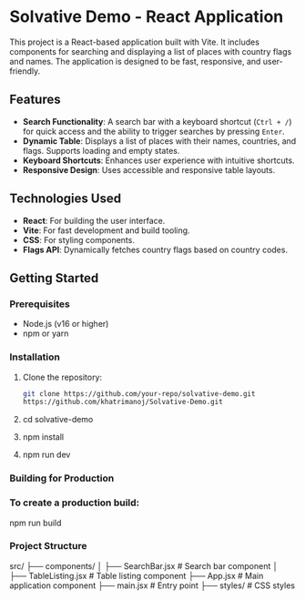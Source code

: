 # Solvative Demo - React Application

This project is a React-based application built with Vite. It includes components for searching and displaying a list of places with country flags and names. The application is designed to be fast, responsive, and user-friendly.

## Features

- **Search Functionality**: A search bar with a keyboard shortcut (`Ctrl + /`) for quick access and the ability to trigger searches by pressing `Enter`.
- **Dynamic Table**: Displays a list of places with their names, countries, and flags. Supports loading and empty states.
- **Keyboard Shortcuts**: Enhances user experience with intuitive shortcuts.
- **Responsive Design**: Uses accessible and responsive table layouts.

## Technologies Used

- **React**: For building the user interface.
- **Vite**: For fast development and build tooling.
- **CSS**: For styling components.
- **Flags API**: Dynamically fetches country flags based on country codes.

## Getting Started

### Prerequisites
- Node.js (v16 or higher)
- npm or yarn

### Installation
1. Clone the repository:
   ```bash
   git clone https://github.com/your-repo/solvative-demo.git
   https://github.com/khatrimanoj/Solvative-Demo.git

2. cd solvative-demo

3. npm install

4. npm run dev

### Building for Production
### To create a production build:
npm run build



### Project Structure
src/
├── components/
│   ├── SearchBar.jsx       # Search bar component
│   ├── TableListing.jsx    # Table listing component
├── App.jsx                 # Main application component
├── main.jsx                # Entry point
├── styles/                 # CSS styles
